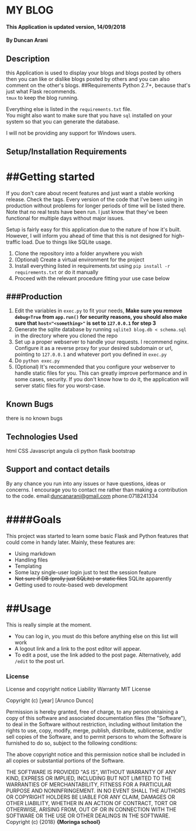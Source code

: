 # MY BLOG 
#### This Application is updated version, 14/09/2018
#### By **Duncan Arani**
## Description
this Application is used to display your blogs and blogs posted by others then you can like or dislike blogs posted by others and you can also comment on the other's blogs.
##Requirements
Python 2.7+, because that's just what Flask recommends.  
`tmux` to keep the blog running.

Everything else is listed in the `requirements.txt` file.  
You might also want to make sure that you have `sql` installed on your system so that you can generate the database.

I will not be providing any support for Windows users.

## Setup/Installation Requirements
##Getting started
===============

If you don't care about recent features and just want a stable working release. Check the tags. Every version of the code that I've been using in production without problems for longer periods of time will be listed there.  
Note that no real tests have been run. I just know that they've been functional for multiple days without major issues.

Setup is fairly easy for this application due to the nature of how it's built. However, I will inform you ahead of time that this is not designed for high-traffic load. Due to things like SQLite usage.

1. Clone the repository into a folder anywhere you wish
2. (Optional) Create a virtual environment for the project
3. Install everything listed in requirements.txt using `pip install -r requirements.txt` or do it manually
4. Proceed with the relevant procedure fitting your use case below

###Production
----------

1. Edit the variables in `exec.py` to fit your needs, **Make sure you remove `debug=True` from `app.run()` for security reasons, you should also make sure that `host="<something>"` is set to `127.0.0.1` for step 3**
2. Generate the sqlite database by running `sqlite3 blog.db < schema.sql` in the directory where you cloned the repo
3. Set up a proper webserver to handle your requests. I recommend nginx. Configure it as a reverse proxy for your desired subdomain or url, pointing to `127.0.0.1` and whatever port you defined in `exec.py`
4. Do `python exec.py`
5. (Optional) It's recommended that you configure your webserver to handle static files for you. This can greatly improve performance and in some cases, security. If you don't know how to do it, the application will server static files for you worst-case.

## Known Bugs
there is no known bugs
## Technologies Used
html
CSS
Javascript
angula cli
python
flask
bootstrap
## Support and contact details
By any chance you run into any issues or have questions, ideas or concerns.   I encourage you to contact me rather than making a contribution to the code.
email:duncanarani@gmail.com
phone:0718241334

####Goals
=====

This project was started to learn some basic Flask and Python features that could come in handy later. Mainly, these features are:

* Using markdown
* Handling files
* Templating
* Some lazy single-user login just to test the session feature
* ~~Not sure if DB (prolly just SQLite) or static files~~ SQLite apparently
* Getting used to route-based web development

##Usage
=====

This is really simple at the moment.

* You can log in, you must do this before anything else on this list will work
* A logout link and a link to the post editor will appear.
* To edit a post, use the link added to the post page. Alternatively, add `/edit` to the post url.


### License

License and copyright notice
Liability
Warranty
MIT License

Copyright (c) [year] [Arunco Dunco]

Permission is hereby granted, free of charge, to any person obtaining a copy
of this software and associated documentation files (the "Software"), to deal
in the Software without restriction, including without limitation the rights
to use, copy, modify, merge, publish, distribute, sublicense, and/or sell
copies of the Software, and to permit persons to whom the Software is
furnished to do so, subject to the following conditions:

The above copyright notice and this permission notice shall be included in all
copies or substantial portions of the Software.

THE SOFTWARE IS PROVIDED "AS IS", WITHOUT WARRANTY OF ANY KIND, EXPRESS OR
IMPLIED, INCLUDING BUT NOT LIMITED TO THE WARRANTIES OF MERCHANTABILITY,
FITNESS FOR A PARTICULAR PURPOSE AND NONINFRINGEMENT. IN NO EVENT SHALL THE
AUTHORS OR COPYRIGHT HOLDERS BE LIABLE FOR ANY CLAIM, DAMAGES OR OTHER
LIABILITY, WHETHER IN AN ACTION OF CONTRACT, TORT OR OTHERWISE, ARISING FROM,
OUT OF OR IN CONNECTION WITH THE SOFTWARE OR THE USE OR OTHER DEALINGS IN THE
SOFTWARE.
Copyright (c) {2018} **{Moringa school}**